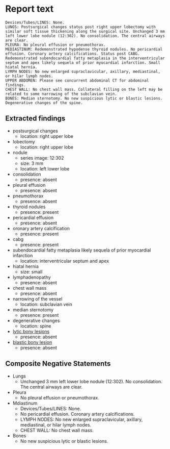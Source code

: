 # Report text

```text
Devices/Tubes/LINES: None.
LUNGS: Postsurgical changes status post right upper lobectomy with similar soft tissue thickening along the surgical site. Unchanged 3 mm left lower lobe nodule (12:302). No consolidation. The central airways are clear.
PLEURA: No pleural effusion or pneumothorax.
MEDIASTINUM: Redemonstrated hypodense thyroid nodules. No pericardial effusion. Coronary artery calcifications. Status post CABG. Redemonstrated subendocardial fatty metaplasia in the interventricular septum and apex likely sequela of prior myocardial infarction. Small hiatal hernia.
LYMPH NODES: No new enlarged supraclavicular, axillary, mediastinal, or hilar lymph nodes.
UPPER ABDOMEN: Please see concurrent abdominal CT for abdominal findings.
CHEST WALL: No chest wall mass. Collateral filling on the left may be related to some narrowing of the subclavian vein.
BONES: Median sternotomy. No new suspicious lytic or blastic lesions. Degenerative changes of the spine.
```

## Extracted findings

- postsurgical changes
  - location: right upper lobe
- lobectomy
  - location: right upper lobe
- nodule
  - series image: 12:302
  - size: 3 mm
  - location: left lower lobe
- consolidation
  - presence: absent
- pleural effusion
  - presence: absent
- pneumothorax
  - presence: absent
- thyroid nodules
  - presence: present
- pericardial effusion
  - presence: absent
- oronary artery calcification
  - presence: present
- cabg
  - presence: present
- subendocardial fatty metaplasia likely sequela of prior myocardial infarction
  - location: interventricular septum and apex
- hiatal hernia
  - size: small
- lymphadenopathy
  - presence: absent
- chest wall mass
  - presence: absent
- narrowing of the vessel
  - location: subclavian vein
- median sternotomy
  - presence: present
- degenerative changes
  - location: spine
- [lytic bony lesions](../../definitions/hood/lytic-lesion.md)
  - presence: absent
- [blastic bony lesion](../../definitions/hood/sclerotic-lesion.md)
  - presence: absent

## Composite Negative Statements

- Lungs
  - Unchanged 3 mm left lower lobe nodule (12:302). No consolidation. The central airways are clear.
- Pleura
  - No pleural effusion or pneumothorax.
- Mdiastinum
  - Devices/Tubes/LINES: None.
  - No pericardial effusion. Coronary artery calcifications.
  - LYMPH NODES: No new enlarged supraclavicular, axillary, mediastinal, or hilar lymph nodes.
  - CHEST WALL: No chest wall mass.
- Bones
  - No new suspicious lytic or blastic lesions.
